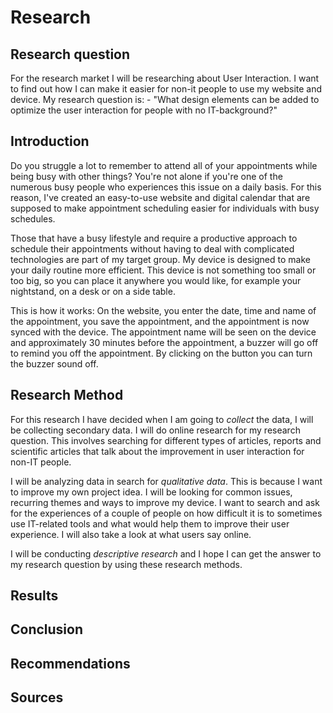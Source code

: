# Research 

## Research question

For the research market I will be researching about User Interaction. I want to find out how I can make it easier for 
non-it people to  use my website and device. 
My research question is: - "What design elements can be added to optimize the user interaction for people with no IT-background?"

## Introduction 

Do you struggle a lot to remember to attend all of your appointments while being busy with other things? You're not alone if you're one of the numerous busy 
people who experiences this issue on a daily basis. For this reason, I've created an easy-to-use website and digital 
calendar that are supposed to make appointment scheduling easier for individuals with busy schedules. 

Those that have a busy lifestyle and require a productive approach to schedule their appointments without having to deal with complicated 
technologies are part of my target group. My device is designed to make your daily routine more efficient. This device
is not something too small or too big, so you can place it anywhere you would like, for example your nightstand, on a 
desk or on a side table. 

This is how it works: On the website, you enter the date, time and name of the appointment, 
you save the appointment, and the appointment is now synced with the device. The appointment name will be seen on the 
device and approximately 30 minutes before the appointment, a buzzer will go off to remind you off the appointment. 
By clicking on the button you can turn the buzzer sound off. 

## Research Method 

For this research I have decided when I am going to <em>collect</em> the data, I will be collecting secondary data. I will do online research for my research 
question. This involves searching for different types of articles, reports and scientific articles that talk about the 
improvement in user interaction for non-IT people.

I will be analyzing data in search for <em>qualitative data</em>. This
is because I want to improve my own project idea. I will be looking for common issues, recurring themes and ways to improve my device. 
I want to search and ask for the experiences of a couple of people on how difficult it is to sometimes use IT-related tools 
and what would help them to improve their user experience. I will also take a look at what users say online. 

I will be conducting <em>descriptive research</em> and I hope I can get the answer to my research question by using these research 
methods. 
## Results 
## Conclusion 
## Recommendations
## Sources